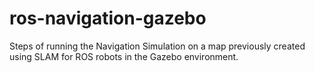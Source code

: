 # ros-navigation-gazebo
Steps of running the Navigation Simulation on a map previously created using SLAM for ROS robots in the Gazebo environment.
